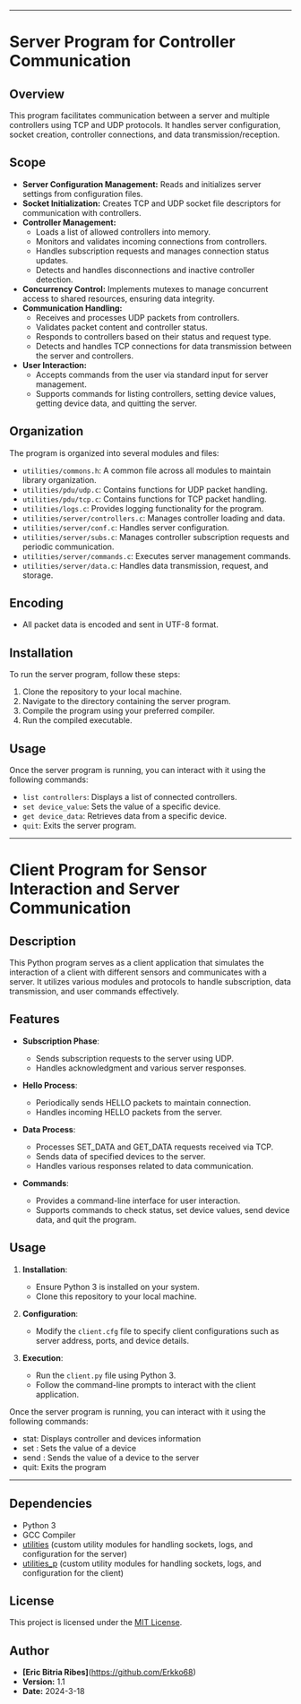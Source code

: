 
---
# Server Program for Controller Communication

## Overview

This program facilitates communication between a server and multiple controllers using TCP and UDP protocols. It handles server configuration, socket creation, controller connections, and data transmission/reception.

## Scope

- **Server Configuration Management:** Reads and initializes server settings from configuration files.
- **Socket Initialization:** Creates TCP and UDP socket file descriptors for communication with controllers.
- **Controller Management:**
  - Loads a list of allowed controllers into memory.
  - Monitors and validates incoming connections from controllers.
  - Handles subscription requests and manages connection status updates.
  - Detects and handles disconnections and inactive controller detection.
- **Concurrency Control:** Implements mutexes to manage concurrent access to shared resources, ensuring data integrity.
- **Communication Handling:**
  - Receives and processes UDP packets from controllers.
  - Validates packet content and controller status.
  - Responds to controllers based on their status and request type.
  - Detects and handles TCP connections for data transmission between the server and controllers.
- **User Interaction:**
  - Accepts commands from the user via standard input for server management.
  - Supports commands for listing controllers, setting device values, getting device data, and quitting the server.

## Organization

The program is organized into several modules and files:

- `utilities/commons.h`: A common file across all modules to maintain library organization.
- `utilities/pdu/udp.c`: Contains functions for UDP packet handling.
- `utilities/pdu/tcp.c`: Contains functions for TCP packet handling.
- `utilities/logs.c`: Provides logging functionality for the program.
- `utilities/server/controllers.c`: Manages controller loading and data.
- `utilities/server/conf.c`: Handles server configuration.
- `utilities/server/subs.c`: Manages controller subscription requests and periodic communication.
- `utilities/server/commands.c`: Executes server management commands.
- `utilities/server/data.c`: Handles data transmission, request, and storage.

## Encoding

- All packet data is encoded and sent in UTF-8 format.

## Installation

To run the server program, follow these steps:

1. Clone the repository to your local machine.
2. Navigate to the directory containing the server program.
3. Compile the program using your preferred compiler.
4. Run the compiled executable.

## Usage

Once the server program is running, you can interact with it using the following commands:

- `list controllers`: Displays a list of connected controllers.
- `set device_value`: Sets the value of a specific device.
- `get device_data`: Retrieves data from a specific device.
- `quit`: Exits the server program.

---

# Client Program for Sensor Interaction and Server Communication

## Description
This Python program serves as a client application that simulates the interaction of a client with different sensors and communicates with a server. It utilizes various modules and protocols to handle subscription, data transmission, and user commands effectively.

## Features
- **Subscription Phase**: 
  - Sends subscription requests to the server using UDP.
  - Handles acknowledgment and various server responses.

- **Hello Process**:
  - Periodically sends HELLO packets to maintain connection.
  - Handles incoming HELLO packets from the server.

- **Data Process**:
  - Processes SET_DATA and GET_DATA requests received via TCP.
  - Sends data of specified devices to the server.
  - Handles various responses related to data communication.

- **Commands**:
  - Provides a command-line interface for user interaction.
  - Supports commands to check status, set device values, send device data, and quit the program.

## Usage
1. **Installation**:
   - Ensure Python 3 is installed on your system.
   - Clone this repository to your local machine.

2. **Configuration**:
   - Modify the `client.cfg` file to specify client configurations such as server address, ports, and device details.

3. **Execution**:
   - Run the `client.py` file using Python 3.
   - Follow the command-line prompts to interact with the client application.

Once the server program is running, you can interact with it using the following commands:

- stat: Displays controller and devices information
- set <device-name> <value>: Sets the value of a device
- send <device-name>: Sends the value of a device to the server
- quit: Exits the program

---
## Dependencies
- Python 3
- GCC Compiler
- [utilities](./utilities) (custom utility modules for handling sockets, logs, and configuration for the server)
- [utilities_p](./utilities_p) (custom utility modules for handling sockets, logs, and configuration for the client)

## License
This project is licensed under the [MIT License](./LICENSE).

## Author
- **[Eric Bitria Ribes]**(https://github.com/Erkko68)
- **Version:** 1.1
- **Date:** 2024-3-18
